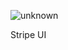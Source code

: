 ![unknown](https://user-images.githubusercontent.com/93942770/173639872-86bf0f4b-169d-4b7d-940a-12d18a9b6b90.png)




Stripe UI
